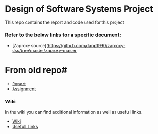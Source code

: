 # Design of Software Systems Project

This repo contains the report and code used for this project

### Refer to the below links for a specific document: #

- [Zaproxy source](https://github.com/dapp1990/zaproxy-dss/tree/master/zaproxy-master

# From old repo#
- [Report](https://github.com/dapp1990/DSS-project/tree/master/DSSReport/DSSReport.pdf)
- [Assignment](https://github.com/dapp1990/DSS-project/blob/master/Assignments/Assignment%20iteration%205.pdf)

### Wiki #
In the wiki you can find additional information as well as usefull links.

- [Wiki](https://github.com/dapp1990/zaproxy-dss/wiki)
- [Usefull Links](https://github.com/dapp1990/zaproxy-dss/wiki/Usefull-links)

